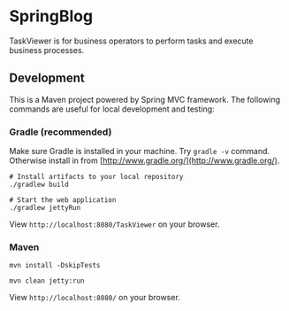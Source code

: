 SpringBlog
=====

TaskViewer is for business operators to perform tasks and execute business processes.

## Development

This is a Maven project powered by Spring MVC framework. The following commands are useful for local development and testing:


### Gradle (recommended)
Make sure Gradle is installed in your machine. Try `gradle -v` command. Otherwise install in from [http://www.gradle.org/](http://www.gradle.org/).

```
# Install artifacts to your local repository
./gradlew build

# Start the web application
./gradlew jettyRun
```

View `http://localhost:8080/TaskViewer` on your browser.

### Maven

```
mvn install -DskipTests

mvn clean jetty:run
```

View `http://localhost:8080/` on your browser.



